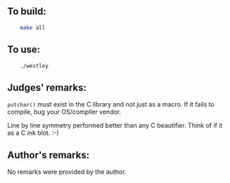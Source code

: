 ## To build:

```sh
    make all
```


## To use:

```sh
    ./westley
```


## Judges' remarks:

`putchar()` must exist in the C library and not just as a macro.
If it fails to compile, bug your OS/compiler vendor.

Line by line symmetry performed better than any C beautifier.  Think
of if it as a C ink blot.  :-)


## Author's remarks:

No remarks were provided by the author.


<!--

    Copyright © 1984-2024 by Landon Curt Noll. All Rights Reserved.

    You are free to share and adapt this file under the terms of this license:

	Creative Commons Attribution-ShareAlike 4.0 International (CC BY-SA 4.0)

    For more information, see:

	https://creativecommons.org/licenses/by-sa/4.0/

-->
